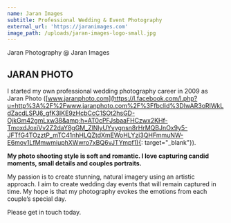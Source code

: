 ```yaml
---
name: Jaran Images
subtitle: Professional Wedding & Event Photography
external_url: 'https://jaranimages.com'
image_path: /uploads/jaran-images-logo-small.jpg
---
```


Jaran Photography @ Jaran Images

## JARAN PHOTO

I started my own professional wedding photography career in 2009 as Jaran Photo ([www.jaranphoto.com](https://l.facebook.com/l.php?u=http%3A%2F%2Fwww.jaranphoto.com%2F%3Ffbclid%3DIwAR3oRIWkLdZacdLSPJ6_gfK3IKE9zHcbCcC1SOt2hsGD-OjkGm42gmLxw38&amp;h=AT0cPFJsbaaFHCzwx2KHf-TmoxdJoxiVv2Z2daY8gGM_ZlNlyUYvygnsn8rHrMQBJnOx9y5-JFTfG4TOzztP_mTC41nhHLQZtdXmEWoHLYzi3QHFmmuNW-E6mov1LfMmwmiuphXWwro7xBQ6vJTYmpf1){: target="_blank"}).

**My photo shooting style is soft and romantic. I love capturing candid moments, small details and couples portraits.**

My passion is to create stunning, natural imagery using an artistic approach. I aim to create wedding day events that will remain captured in time. My hope is that my photography evokes the emotions from each couple’s special day.

Please get in touch today.
